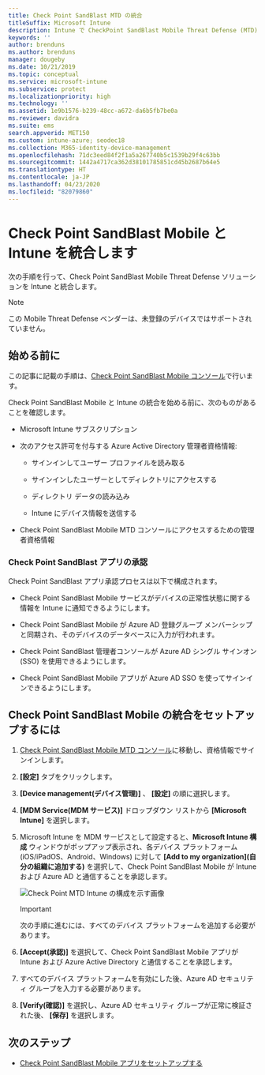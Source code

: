 ```yaml
---
title: Check Point SandBlast MTD の統合
titleSuffix: Microsoft Intune
description: Intune で CheckPoint SandBlast Mobile Threat Defense (MTD) をセットアップし、モバイル デバイスから会社のリソースへのアクセスを制御する方法。
keywords: ''
author: brenduns
ms.author: brenduns
manager: dougeby
ms.date: 10/21/2019
ms.topic: conceptual
ms.service: microsoft-intune
ms.subservice: protect
ms.localizationpriority: high
ms.technology: ''
ms.assetid: 1e9b1576-b239-48cc-a672-da6b5fb7be0a
ms.reviewer: davidra
ms.suite: ems
search.appverid: MET150
ms.custom: intune-azure; seodec18
ms.collection: M365-identity-device-management
ms.openlocfilehash: 71dc3eed84f2f1a5a267740b5c1539b29f4c63bb
ms.sourcegitcommit: 1442a4717ca362d38101785851cd45b2687b64e5
ms.translationtype: HT
ms.contentlocale: ja-JP
ms.lasthandoff: 04/23/2020
ms.locfileid: "82079860"
---
```

# <a name="integrate-check-point-sandblast-mobile-with-intune"></a>Check Point SandBlast Mobile と Intune を統合します

次の手順を行って、Check Point SandBlast Mobile Threat Defense ソリューションを Intune と統合します。

> [!NOTE]
> この Mobile Threat Defense ベンダーは、未登録のデバイスではサポートされていません。

## <a name="before-you-begin"></a>始める前に

この記事に記載の手順は、[Check Point SandBlast Mobile コンソール](https://intune-4.eu1.locsec.net/)で行います。 

Check Point SandBlast Mobile と Intune の統合を始める前に、次のものがあることを確認します。

- Microsoft Intune サブスクリプション

- 次のアクセス許可を付与する Azure Active Directory 管理者資格情報:

  - サインインしてユーザー プロファイルを読み取る

  - サインインしたユーザーとしてディレクトリにアクセスする

  - ディレクトリ データの読み込み

  - Intune にデバイス情報を送信する

- Check Point SandBlast Mobile MTD コンソールにアクセスするための管理者資格情報

### <a name="check-point-sandblast-app-authorization"></a>Check Point SandBlast アプリの承認

Check Point SandBlast アプリ承認プロセスは以下で構成されます。

- Check Point SandBlast Mobile サービスがデバイスの正常性状態に関する情報を Intune に通知できるようにします。

- Check Point SandBlast Mobile が Azure AD 登録グループ メンバーシップと同期され、そのデバイスのデータベースに入力が行われます。

- Check Point SandBlast 管理者コンソールが Azure AD シングル サインオン (SSO) を使用できるようにします。

- Check Point SandBlast Mobile アプリが Azure AD SSO を使ってサインインできるようにします。

## <a name="to-set-up-check-point-sandblast-mobile-integration"></a>Check Point SandBlast Mobile の統合をセットアップするには

1. [Check Point SandBlast Mobile MTD コンソール](https://intune-4.eu1.locsec.net/)に移動し、資格情報でサインインします。

2. **[設定]** タブをクリックします。

3. **[Device management\(デバイス管理\)]** 、 **[設定]** の順に選択します。

4. **[MDM Service\(MDM サービス\)]** ドロップダウン リストから **[Microsoft Intune]** を選択します。

5. Microsoft Intune を MDM サービスとして設定すると、**Microsoft Intune 構成** ウィンドウがポップアップ表示され、各デバイス プラットフォーム (iOS/iPadOS、Android、Windows) に対して **[Add to my organization]\(自分の組織に追加する\)** を選択して、Check Point SandBlast Mobile が Intune および Azure AD と通信することを承認します。

    ![Check Point MTD Intune の構成を示す画像](./media/checkpoint-sandblast-mobile-mtd-connector-integration/checkpoint-MTD-1.PNG)

    > [!IMPORTANT]
    > 次の手順に進むには、すべてのデバイス プラットフォームを追加する必要があります。

6. **[Accept\(承認\)]** を選択して、Check Point SandBlast Mobile アプリが Intune および Azure Active Directory と通信することを承認します。

7. すべてのデバイス プラットフォームを有効にした後、Azure AD セキュリティ グループを入力する必要があります。

8. **[Verify\(確認\)]** を選択し、Azure AD セキュリティ グループが正常に検証された後、 **[保存]** を選択します。

## <a name="next-steps"></a>次のステップ

- [Check Point SandBlast Mobile アプリをセットアップする](mtd-apps-ios-app-configuration-policy-add-assign.md)
